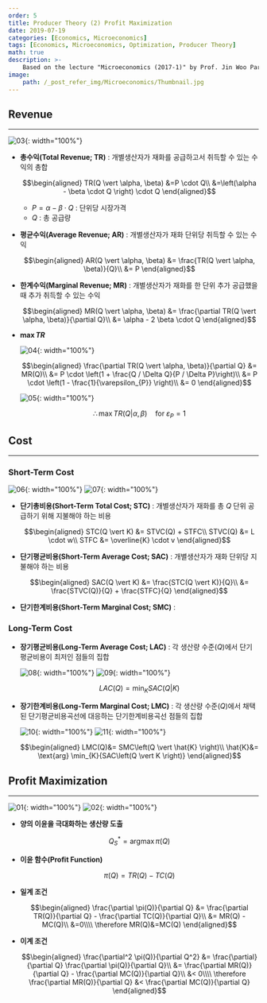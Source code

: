 ```yaml
---
order: 5
title: Producer Theory (2) Profit Maximization
date: 2019-07-19
categories: [Economics, Microeconomics]
tags: [Economics, Microeconomics, Optimization, Producer Theory]
math: true
description: >-
    Based on the lecture "Microeconomics (2017-1)" by Prof. Jin Woo Park, Dept. of Economics, College of Economics & Commerce, Kookmin Univ.
image:
    path: /_post_refer_img/Microeconomics/Thumbnail.jpg
---
```


## Revenue
-----

![03](/_post_refer_img/Microeconomics/05-03.png){: width="100%"}

- **총수익(Total Revenue; TR)** : 개별생산자가 재화를 공급하고서 취득할 수 있는 수익의 총합

    $$\begin{aligned}
    TR(Q \vert \alpha, \beta)
    &=P \cdot Q\\
    &=\left(\alpha - \beta \cdot Q \right) \cdot Q
    \end{aligned}$$

    - $P=\alpha - \beta \cdot Q$ : 단위당 시장가격
    - $Q$ : 총 공급량

- **평균수익(Average Revenue; AR)** : 개별생산자가 재화 단위당 취득할 수 있는 수익

    $$\begin{aligned}
    AR(Q \vert \alpha, \beta)
    &= \frac{TR(Q \vert \alpha, \beta)}{Q}\\
    &= P
    \end{aligned}$$

- **한계수익(Marginal Revenue; MR)** : 개별생산자가 재화를 한 단위 추가 공급했을 때 추가 취득할 수 있는 수익

    $$\begin{aligned}
    MR(Q \vert \alpha, \beta)
    &= \frac{\partial TR(Q \vert \alpha, \beta)}{\partial Q}\\
    &= \alpha - 2 \beta \cdot Q
    \end{aligned}$$

- **$\max{TR}$**

    ![04](/_post_refer_img/Microeconomics/05-04.png){: width="100%"}

    $$\begin{aligned}
    \frac{\partial TR(Q \vert \alpha, \beta)}{\partial Q}
    &= MR(Q)\\
    &= P \cdot \left(1 + \frac{Q / \Delta Q}{P / \Delta P}\right)\\
    &= P \cdot \left(1 - \frac{1}{\varepsilon_{P}} \right)\\
    &= 0
    \end{aligned}$$

    ![05](/_post_refer_img/Microeconomics/05-05.png){: width="100%"}

    $$
    \therefore \max{TR(Q \vert \alpha, \beta)} \quad \text{for} \; \varepsilon_{P}=1
    $$

## Cost
-----

### Short-Term Cost

![06](/_post_refer_img/Microeconomics/05-06.png){: width="100%"}
![07](/_post_refer_img/Microeconomics/05-07.png){: width="100%"}

- **단기총비용(Short-Term Total Cost; STC)** : 개별생산자가 재화를 총 $Q$ 단위 공급하기 위해 지불해야 하는 비용

    $$\begin{aligned}
    STC(Q \vert K) &= STVC(Q) + STFC\\
    STVC(Q) &= L \cdot w\\
    STFC &= \overline{K} \cdot v
    \end{aligned}$$

- **단기평균비용(Short-Term Average Cost; SAC)** : 개별생산자가 재화 단위당 지불해야 하는 비용

    $$\begin{aligned}
    SAC(Q \vert K)
    &= \frac{STC(Q \vert K)}{Q}\\
    &= \frac{STVC(Q)}{Q} + \frac{STFC}{Q}
    \end{aligned}$$

- **단기한계비용(Short-Term Marginal Cost; SMC)** : 

### Long-Term Cost

- **장기평균비용(Long-Term Average Cost; LAC)** : 각 생산량 수준($Q$)에서 단기평균비용이 최저인 점들의 집합

    ![08](/_post_refer_img/Microeconomics/05-08.png){: width="100%"}
    ![09](/_post_refer_img/Microeconomics/05-09.png){: width="100%"}

    $$
    LAC(Q)=\min_{K}{SAC(Q \vert K)}
    $$

- **장기한계비용(Long-Term Marginal Cost; LMC)** : 각 생산량 수준($Q$)에서 채택된 단기평균비용곡선에 대응하는 단기한계비용곡선 점들의 집합


    ![10](/_post_refer_img/Microeconomics/05-10.png){: width="100%"}
    ![11](/_post_refer_img/Microeconomics/05-11.png){: width="100%"}

    $$\begin{aligned}
    LMC(Q)&= SMC\left(Q \vert \hat{K} \right)\\
    \hat{K}&= \text{arg} \min_{K}{SAC\left(Q \vert K \right)}
    \end{aligned}$$

## Profit Maximization
-----

![01](/_post_refer_img/Microeconomics/05-01.png){: width="100%"}
![02](/_post_refer_img/Microeconomics/05-02.png){: width="100%"}

- **양의 이윤을 극대화하는 생산량 도출**

    $$
    Q_{S}^{*}= \text{arg} \max{\pi(Q)}
    $$

- **이윤 함수(Profit Function)**

    $$
    \pi(Q) = TR(Q) - TC(Q)
    $$

- **일계 조건**

    $$\begin{aligned}
    \frac{\partial \pi(Q)}{\partial Q}
    &= \frac{\partial TR(Q)}{\partial Q} - \frac{\partial TC(Q)}{\partial Q}\\
    &= MR(Q) - MC(Q)\\
    &=0\\\\
    \therefore MR(Q)&=MC(Q)
    \end{aligned}$$

- **이계 조건**

    $$\begin{aligned}
    \frac{\partial^2 \pi(Q)}{\partial Q^2}
    &= \frac{\partial}{\partial Q} \frac{\partial \pi(Q)}{\partial Q}\\
    &= \frac{\partial MR(Q)}{\partial Q} - \frac{\partial MC(Q)}{\partial Q}\\
    &< 0\\\\
    \therefore \frac{\partial MR(Q)}{\partial Q} &< \frac{\partial MC(Q)}{\partial Q}
    \end{aligned}$$